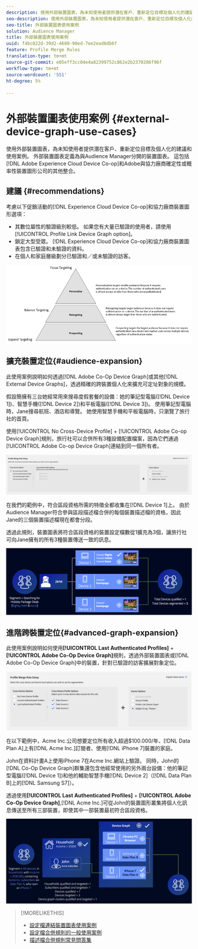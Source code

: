 ```yaml
---
description: 使用外部裝置圖表，為未知使用者提供潛在客戶、重新定位目標及個人化的建議和使用案例。 外部裝置圖表定義為與Audience Manager分開的裝置圖表。 這包括Adobe Experience Cloud Device Co-op以及Adobe與協力廠商確定性或概率性裝置圖形公司的其他整合。
seo-description: 使用外部裝置圖表，為未知使用者提供潛在客戶、重新定位目標及個人化的建議和使用案例。 外部裝置圖表定義為與Audience Manager分開的裝置圖表。 這包括Adobe Experience Cloud Device Co-op以及Adobe與協力廠商確定性或概率性裝置圖形公司的其他整合。
seo-title: 外部裝置圖表使用案例
solution: Audience Manager
title: 外部裝置圖表使用案例
uuid: f4bc822d-39d2-4680-90ed-7ee2ead6db6f
feature: Profile Merge Rules
translation-type: tm+mt
source-git-commit: e05eff3cc04e4a82399752c862e2b2370286f96f
workflow-type: tm+mt
source-wordcount: '551'
ht-degree: 5%

---
```



# 外部裝置圖表使用案例 {#external-device-graph-use-cases}

使用外部裝置圖表，為未知使用者提供潛在客戶、重新定位目標及個人化的建議和使用案例。 外部裝置圖表定義為與Audience Manager分開的裝置圖表。 這包括[!DNL Adobe Experience Cloud Device Co-op]和Adobe與協力廠商確定性或概率性裝置圖形公司的其他整合。

## 建議 {#recommendations}

考慮以下促銷活動的[!DNL Experience Cloud Device Co-op]和協力廠商裝置圖形選項：

* 其數位屬性的驗證級別較低。 如果您有大量已驗證的使用者，請使用[!UICONTROL Profile Link Device Graph option]。
* 鎖定大型受眾。 [!DNL Experience Cloud Device Co-op]和協力廠商裝置圖表包含已驗證和未驗證的資料。
* 在個人和家庭層級劃分已驗證和／或未驗證的訪客。

![](assets/merge-rule-triangle1.png)
<!-- 
## Prospecting/Branding Use Case {#prospecting-branding-use-cases}

A branding campaign is designed to reach as many people as possible. It places few limits on segment qualification. But, these campaigns can waste budget and impressions by constantly targeting people who see your content multiple times and don't convert. A [!UICONTROL Profile Merge] rule that uses the [!DNL Device Co-op] or third-party option can help you create an efficient branding campaign. For example, you can add these unknown users to a "not in-market" segment after seeing them across multiple devices for your set frequency cap.

<table id="table_00F6EED172574E80A38CADA8A92A23B1"> 
 <thead> 
  <tr> 
   <th colname="col1" class="entry"> Use Case </th> 
   <th colname="col2" class="entry"> Description </th> 
  </tr> 
 </thead>
 <tbody> 
  <tr> 
   <td colname="col1"> <p> <b>Conditions</b> </p> </td> 
   <td colname="col2">This use case assumes these conditions: <p> 
     <ul id="ul_F5CA7EE525774F7EBA5FBB5F94E4EDC8"> 
      <li id="li_81AE304924724146A24FAB5B6533AD8E">You want to deliver a maximum of 10 impressions to an anonymous user for a specific ad campaign. </li> 
      <li id="li_E371F989735245B0B82433DE240D56D0">A user has 4 devices and may or may not have authenticated on your site. </li> 
      <li id="li_9231ABE15CA249E6B79D8BF0E511FD33">An anonymous user sees the ad a total of 10 times while browsing in an unauthenticated state on their current device and 3 devices linked to the current device by an external device graph. </li> 
      <li id="li_8C276C07019C49EFA3A0D0D54CF73C31">You have defined an <span class="keyword"> Audience Manager</span> segment to qualify anonymous users after they have seen 10 impressions. </li> 
     </ul> </p> </td> 
  </tr> 
  <tr> 
   <td colname="col1"> <p> <b>Results</b> </p> </td> 
   <td colname="col2"> <p>Given these conditions, <span class="keyword"> Audience Manager</span>: </p> <p> 
     <ul id="ul_8E988B1005324526BC6DC6637BBACCFB"> 
      <li id="li_C9DD546754914BACB8F4C92C7D4ED70E">Merges the anonymous, unauthenticated activity collected from the current device and the 3 devices linked by the external device graph (the ad impressions from each device). </li> 
      <li id="li_FB55CB9116074525BA30FF062D1136AE">Evaluates the unauthenticated user for segment qualification based on a combination of anonymous activity across all 3 devices linked by the external device graph and the current device. </li> 
      <li id="li_B28EB32F718145A7ABBDAC0AF75E2AFC">Sends the segment to any real-time destination for use as a suppression segment on the current device and all 3 devices linked by the external device graph. </li> 
     </ul> </p> </td> 
  </tr> 
 </tbody> 
</table>

## Retargeting or Site Personalization Use Case {#retargeting-use-case}

These strategies are designed to bring an unauthenticated or unknown user back to your site or personalize their browsing experience while they're on-site.

<table id="table_0EE2052AA3E744B3B76036FC06B5A453"> 
 <thead> 
  <tr> 
   <th colname="col1" class="entry"> Use Case </th> 
   <th colname="col2" class="entry"> Description </th> 
  </tr> 
 </thead>
 <tbody> 
  <tr> 
   <td colname="col1"> <p> <b>Conditions</b> </p> </td> 
   <td colname="col2">This use case assumes these conditions: <p> 
     <ul id="ul_FD0B869B4AF3453FAEC9BA3A45ABF039"> 
      <li id="li_8E30BAED42E94AB3B81FCB1C7464E5FC">You want to deliver a personalized on-site and/or off-site experience to an anonymous user based on their activity on your site while in an unauthenticated state. </li> 
      <li id="li_3DBE53BA94324F1BA1C52A37AD4E426C">A user has multiple devices and may or may not have authenticated to your site. </li> 
      <li id="li_F867AFBDC1A54CD6A68AB0EC196E27C9">A user views multiple pages on your site while browsing in an unauthenticated state on their current device and 3 other devices linked by an external device graph. </li> 
      <li id="li_7E35D77949CE4E69BD51655AA4C40BEE">You have defined an <span class="keyword"> Audience Manager</span> segment to qualify users after they have viewed multiple pages on your site while browsing in an unauthenticated state.</li>
     </ul> </p> </td> 
  </tr> 
  <tr> 
   <td colname="col1"> <p> <b>Results</b> </p> </td> 
   <td colname="col2"> <p>Given these conditions, <span class="wintitle"> Audience Manager</span>: </p> <p> 
     <ul id="ul_301339426B0643B295DC5B17E1939CFB"> 
      <li id="li_7E8BC3B179804F4A929497DE81E76911">Merges the anonymous, unauthenticated activity collected from the current devices and the 3 devices linked by the external device graph (the multiple page views from each device). </li> 
      <li id="li_803EFD58AA124A5BBC8279C4DC695544">Evaluates the unauthenticated user for segment qualification based on a combination of anonymous activity across all 3 devices linked by the external device graph and the current device. </li> 
      <li id="li_98D749268CC5456CBC9CF3BF5EB91BA8">Sends the segment to any real-time destination to deliver a personalized on-site and/or off-site experience across the current device and all 3 devices linked by the external device graph. </li>
     </ul> </p> </td>
  </tr>
 </tbody>
</table> -->

## 擴充裝置定位{#audience-expansion}

此使用案例說明如何透過[!DNL Adobe Co-Op Device Graph]或其他[!DNL External Device Graphs]，透過精確的跨裝置個人化來擴充可定址對象的規模。

假設簡擁有三台她經常用來搜尋度假套餐的設備：她的筆記型電腦([!DNL Device 1])、智慧手機([!DNL Device 2])和平板電腦([!DNL Device 3])。 使用筆記型電腦時，Jane搜尋航班、酒店和導覽。 她使用智慧手機和平板電腦時，只瀏覽了旅行社的首頁。

使用[!UICONTROL No Cross-Device Profile] + [!UICONTROL Adobe Co-op Device Graph]規則，旅行社可以合併所有3種設備配置檔案，因為它們通過[!UICONTROL Adobe Co-op Device Graph]連結到同一個所有者。

![對象擴展規則](assets/audience-expansion-rule.png)

在我們的範例中，符合區段資格所需的特徵全都收集在[!DNL Device 1]上。 由於Audience Manager符合參與區段描述檔合併的每個裝置描述檔的資格，因此Jane的三個裝置描述檔現在都會分段。

透過此規則，裝置圖表將符合區段資格的裝置設定檔數從1擴充為3個，讓旅行社可向Jane擁有的所有3種裝置傳送一致的訊息。

![受眾擴展](assets/audience-expansion.png)

## 進階跨裝置定位{#advanced-graph-expansion}

此使用案例說明如何使用&#x200B;**[!UICONTROL Last Authenticated Profiles]** + **[!UICONTROL Adobe Co-Op Device Graph]**&#x200B;規則，透過外部裝置圖表或[!DNL Adobe Co-Op Device Graph]中的裝置，針對已驗證的訪客擴展對象定位。

![最後設備圖](assets/last-device-coop.png)

在以下範例中，Acme Inc.公司想要定位所有收入超過$100.000/年、[!DNL Data Plan A]上有[!DNL Acme Inc.]訂閱者、使用[!DNL iPhone 7]裝置的家庭。

John在資料計畫A上使用iPhone 7在Acme Inc.網站上驗證。 同時，John的[!DNL Co-Op Device Graph]群集還包含他經常使用的另外兩台設備：他的筆記型電腦([!DNL Device 1])和他的輔助智慧手機[!DNL Device 2]（[!DNL Data Plan B]上的[!DNL Samsung S7]）。

透過使用&#x200B;**[!UICONTROL Last Authenticated Profiles]** + **[!UICONTROL Adobe Co-Op Device Graph]**,[!DNL Acme Inc.]可從John的裝置圖形叢集將個人化訊息傳送至所有三部裝置，即使其中一部裝置最初符合區段資格。

![進階圖展開](assets/advanced-device-graph-expansion.png)

>[!MORELIKETHIS]
>
>* [設定檔連結裝置圖表使用案例](profile-link-use-case.md)
>* [設定檔合併規則的一般使用案例](merge-rule-targeting-options.md)
>* [描述檔合併規則常見問答集](../../faq/faq-profile-merge.md)

